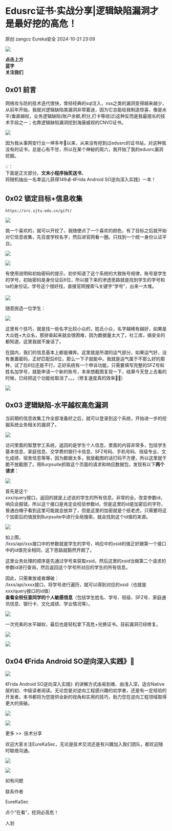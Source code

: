 #  Edusrc证书·实战分享|逻辑缺陷漏洞才是最好挖的高危！   
原创 zangcc  Eureka安全   2024-10-21 23:09  
  
![](https://mmbiz.qpic.cn/sz_mmbiz_gif/7GhZKSNyIWW7hOPGVGAFdB0LicgBD9QCTEVRdLGXklRmwEsxuNVbR5ibwLzxicafIHsW1U9WpV0Mznib50aAn0mqSQ/640?wx_fmt=gif&wxfrom=5&wx_lazy=1&wx_co=1 "")  
  
**点击上方**  
**蓝字**  
**关注我们**  
  
## 0x01 前言  
  
网络攻与防的技术迭代很快，曾经经典的sql注入，xss之类的漏洞变得越来越少，从前年开始，我就对逻辑缺陷类漏洞非常着迷，因为它总能给我制造惊喜，像是水平/垂直越权，业务逻辑缺陷(账户余额,积分,打卡等绕过)这种反而是我最擅长的技术手段之一；也靠逻辑缺陷漏洞挖到海康威视的CNVD证书。  
  
![](https://mmbiz.qpic.cn/sz_mmbiz_png/BictawU0A1NNdR5rL6OmeVv4FL0eY8qWvDgVJxQJaZ82UcF0M9jVRTJK5UkqU9NCbGmibzyhbNteZibHIA5cGcvMw/640?wx_fmt=png&from=appmsg "")  
  
因为我从事网安行业一坤多年🐔以来，从来没有挖到过edusrc的证书站，对这种我没有的证书，总是心有不甘，所以在某个神秘的周六，我开始了我的edusrc漏洞挖掘。  
  
💡：  
下面是正文部分。**文末小程序抽奖送书**，  
将随机抽出一名幸运儿获得149💰-《Frida Android SO逆向深入实践》一本！  
  
## 0x02 锁定目标+信息收集  
```
https://src.sjtu.edu.cn/gift/
```  
  
![](https://mmbiz.qpic.cn/sz_mmbiz_png/BictawU0A1NNdR5rL6OmeVv4FL0eY8qWvhT7c5kTib3nibgldPo4aHmOiaJRKqFWrnjjicm3icAO1xpI8M2sicwkPNVIw/640?wx_fmt=png&from=appmsg "")  
  
挑一个喜欢的，就可以开挖了。我随便点了一个喜欢的颜色，有了目标之后就开始对它信息收集，先百度学校名字，然后进官网看一圈。只找到一个统一身份认证平台。  
  
![](https://mmbiz.qpic.cn/sz_mmbiz_png/BictawU0A1NNdR5rL6OmeVv4FL0eY8qWvLI0pHbNITpia3loibjKCncMARSY7nhLc7Srqia7rkRfKVlVt7wajKNcCg/640?wx_fmt=png&from=appmsg "")  
  
![](https://mmbiz.qpic.cn/sz_mmbiz_png/BictawU0A1NNdR5rL6OmeVv4FL0eY8qWvpibpvwvcGfrkjhN25tAUe75jkmsYnibwrjs54NGEg5PeSPwxon7mjhSA/640?wx_fmt=png&from=appmsg "")  
  
  
有使用说明和初始密码的提示，初步知道了这个系统的大致账号规律，账号是学生的学号，初始密码是身份证后6位，所以接下来的渗透思路就是找到学生的学号和ta的身份证。学号这个很好找，直接官网搜索🔍关键字“学号”，出来一大堆。  
  
  
![](https://mmbiz.qpic.cn/sz_mmbiz_png/BictawU0A1NNdR5rL6OmeVv4FL0eY8qWvpSkjjFRMugCaCoTDAYB8ZgAibngKMHUzrvxwtUicvicyLyQUZa93JibPsA/640?wx_fmt=png&from=appmsg "")  
  
随意挑选一位学生：  
  
![](https://mmbiz.qpic.cn/sz_mmbiz_png/BictawU0A1NNdR5rL6OmeVv4FL0eY8qWvXPxQ7RND3Ta5WxEibmU88zG3UscuGD1iaeoCLVDMV9klEExERu6SicWFg/640?wx_fmt=png&from=appmsg "")  
  
这里有个技巧，就是找一些名字比较小众的，姓氏小众，名字越稀有越好，如果是大众姓+大众名，那排查起来就会很困难，因为数据量太大了。社工库，搞安全的都知道，这里我就不废话了。  
  
在国内，我们的信息基本上都是裸奔。这里就是所谓的运气部分，如果运气好，没有重置密码，正好匹配后6位，那么一下子就能中。我就是运气属于不那么好的那种，试了后6位还是不行，正好系统有一个申诉功能，只需要填写完整的SFZ号和姓名加学号，就能申请一个新的账号，本来想截图复现一下，结果今天登上去看的时候，已经把这个功能给取消了。。。（修复速度真的效率👍🏻）  
  
![](https://mmbiz.qpic.cn/sz_mmbiz_png/BictawU0A1NNdR5rL6OmeVv4FL0eY8qWvHx9bIQibLZKD2NCUrL2wdB6B7JHWibn8q1mxx7x6D6V5KCdGLEZJs00w/640?wx_fmt=png&from=appmsg "")  
  
## 0x03 逻辑缺陷-水平越权高危漏洞  
  
当前期的信息收集工作全部准备好之后，就可以登录到这个系统，开始进一步的挖掘系统业务相关的漏洞了。  
  
![](https://mmbiz.qpic.cn/sz_mmbiz_png/BictawU0A1NNdR5rL6OmeVv4FL0eY8qWvB0kiaazTcD40TibvOibaPsGdhicviaK0PUmuibn63e5urApibgDbPOXRIcszw/640?wx_fmt=png&from=appmsg "")  
  
访问里面的智慧学工系统，返回的是学生个人信息，里面的内容非常多，包括学生基本信息、家庭信息、交学费的银行卡信息、SFZ号码、手机号码、班级专业、文化成绩、宿舍信息等等，因为数据太多，我放截图的话打码不方便，所以这里就干脆不放截图了。用Burpsuite抓取这个页面的请求和响应数据包，发现有以下**两个请求**：  
  
![](https://mmbiz.qpic.cn/sz_mmbiz_png/BictawU0A1NNdR5rL6OmeVv4FL0eY8qWv4z6RhtgD7BRs3QIOh7M0cibSurhWYRWP4kwBoXHtv8nGtyEGPOOGdCg/640?wx_fmt=png&from=appmsg "")  
  
首先是这个  
xxx/query接口，返回的就是上述说的学生的所有信息，非常的全。改变参数id，响应会报错，所以这个接口是肯定会校验参数id，但是这里的id是加密后的字符，普通白帽子看到这里可能就会放弃了，但是这里的加密就是个纸老虎，只需要将这个加密后的值放到Burpsuite中进行全局搜索，就会找到这个id值的来源。  
  
![](https://mmbiz.qpic.cn/sz_mmbiz_png/BictawU0A1NNdR5rL6OmeVv4FL0eY8qWv5qCJfjQlYMsQfqgicRViaVnSywtIs2bwfCmxicuLLo1kquGzuKPBMQRQg/640?wx_fmt=png&from=appmsg "")  
  
如上图，  
/lxxs/api/xxx接口中的参数就是学生的学号，响应中的xsid的值正好跟第一个接口中的id值完全相同，这下思路就豁然开朗了。  
  
这里业务处理的顺序是先通过学号来获取xsid，然后这里的xsid当做第二个请求的参数id进行查询，然后返回这个学号所对应的学生的所有信息。  
  
因此，只需重放或者爆破：  
/lxxs/api/xxxx接口，将学号进行遍历，就可以得到对应的xsid（也就是  
xxx/query接口的id值）  
**查看全校任意同学的个人敏感信息**（包括学生姓名、学号、班级、SFZ号、家庭通讯信息、银行卡、文化成绩、学业情况等）。  
  
![](https://mmbiz.qpic.cn/sz_mmbiz_png/BictawU0A1NNdR5rL6OmeVv4FL0eY8qWvCo4OmFb5fAhwrib2PfibxgPkqmpyQc9E0aO0UIWONKxgY8Dd4vokhkhg/640?wx_fmt=png&from=appmsg "")  
  
一次完美的水平越权，最后也是轻松拿下高危+兑换证书。目前漏洞已经修复。  
  
![](https://mmbiz.qpic.cn/sz_mmbiz_png/BictawU0A1NNdR5rL6OmeVv4FL0eY8qWvLDWytAu6QDzBQ2KvDzdE1u9fs6RdCuKZAhloicLqEHswMQicfHMibhXFQ/640?wx_fmt=png&from=appmsg "")  
  
![](https://mmbiz.qpic.cn/sz_mmbiz_png/BictawU0A1NNdR5rL6OmeVv4FL0eY8qWvEP6ZGNfbgwmG7OicP6Unl1dH66k11uKVbweruVpLo7gY7uMTOD0zeibQ/640?wx_fmt=png&from=appmsg "")  
  
  
## 0x04 《Frida Android SO逆向深入实践》🎁  
  
![](https://mmbiz.qpic.cn/sz_mmbiz_png/BictawU0A1NNdR5rL6OmeVv4FL0eY8qWvJ84vTIhNlaXwcZn44cJAgv5ibmS8KfqwG07hIe4LBnS4XMY1EsryrLA/640?wx_fmt=png&from=appmsg "")  
  
《Frida Android SO逆向深入实践》的讲解方式由易到难、由浅入深，适合Native层的初、中级读者阅读。无论您是对逆向工程感兴趣的初学者，还是有一定经验的开发者，本书都将为您提供全新的视角和实用的技巧，助力您在逆向工程领域取得更大的突破。  
  
![](https://mmbiz.qpic.cn/sz_mmbiz_png/BictawU0A1NNdR5rL6OmeVv4FL0eY8qWvjmlpzy6pUfWgI2e7HkU56UefBCzQ51OtNrUzPdjVzsscTkNON5GTYw/640?wx_fmt=png&from=appmsg "")  
  
  
![](https://mmbiz.qpic.cn/mmbiz_png/GGOWG0fficjKzq4TFicia2yUjianoH80KtrWfiaAtUngV8rgLh0bIibv9SumD1Y9ZmphGxK9lKiakkOWDp2gRsLjZInPg/640?wx_fmt=png&wxfrom=5&wx_lazy=1&wx_co=1&tp=wxpic "")  
  
  
更多 >>  技术分享  
  
欢迎大家关注EureKaSec，无论是技术交流还是有兴趣加入我们团队，都欢迎随时联络沟通。  
  
  
![](https://mmbiz.qpic.cn/mmbiz_png/CibE0jlnugbX5SLGI9312kOrkH7gXIN5NPic75bQ8WbAFMEqvZiaQ0WSk4W9eYUfJJRzlMgibjic8mIGicMvjialoDgmQ/640?wx_fmt=png&tp=wxpic&wxfrom=5&wx_lazy=1&wx_co=1 "")  
  
![](https://mmbiz.qpic.cn/sz_mmbiz_jpg/BictawU0A1NM9WYO94RZib7HaaibSibMic91gPq8qbxL1jdjlslceibTEgJaLzvA1QVIkJ1sdaLJpYRzyw25hVIlxNkw/640?wx_fmt=jpeg "")  
  
如有问题  
  
联系作者      
  
EureKaSec  
  
点个“在看”，挖洞必高危！  
  
  
人划  
  
